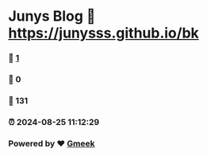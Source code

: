 # Junys Blog :link: https://junysss.github.io/bk 
### :page_facing_up: [1](https://junysss.github.io/bk/tag.html) 
### :speech_balloon: 0 
### :hibiscus: 131 
### :alarm_clock: 2024-08-25 11:12:29 
### Powered by :heart: [Gmeek](https://github.com/Meekdai/Gmeek)
